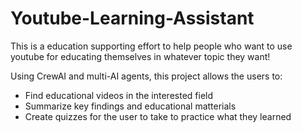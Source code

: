 # Youtube-Learning-Assistant

This is a education supporting effort to help people who want to use youtube for educating themselves in whatever topic they want!

Using CrewAI and multi-AI agents, this project allows the users to:
- Find educational videos in the interested field
- Summarize key findings and educational matterials 
- Create quizzes for the user to take to practice what they learned